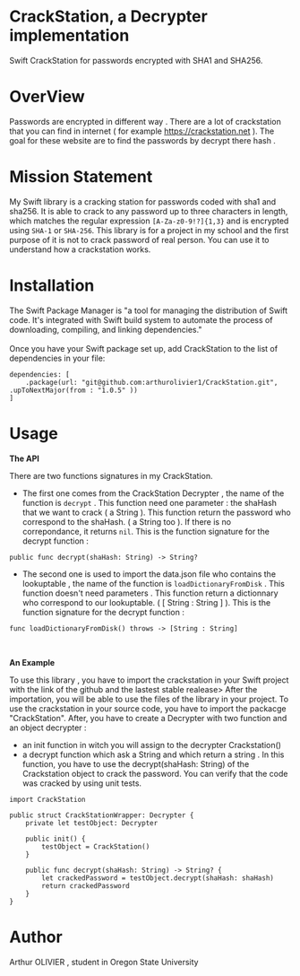 # CrackStation, a Decrypter implementation

Swift CrackStation for passwords encrypted with SHA1 and SHA256.

# OverView 

Passwords are encrypted in different way . There are a lot of crackstation that you can find in internet ( for example https://crackstation.net ). The goal for these website are to find the passwords by decrypt there hash  .

# Mission Statement 

My Swift library is a cracking station for passwords coded with sha1 and sha256.
It is able to crack to any password up to three characters in length, which matches the regular expression `[A-Za-z0-9!?]{1,3}` and is encrypted 
using `SHA-1` or `SHA-256`.
This library is for a project in my school and the first purpose of it is not to crack password of real person.
You can use it to understand how a crackstation works.

# Installation 

The Swift Package Manager is "a tool for managing the distribution of Swift code. It's integrated with Swift build system to automate the process of downloading, compiling, and linking dependencies."
<br/>
<br/>
Once you have your Swift package set up, add CrackStation to the list of dependencies in your file:

```
dependencies: [
    .package(url: "git@github.com:arthurolivier1/CrackStation.git", .upToNextMajor(from : "1.0.5" ))
]
```

# Usage

**The API**<br/>

There are two functions signatures in my CrackStation. 
* The first one comes from the CrackStation Decrypter , the name of the function is `decrypt` .
This function need one parameter : the shaHash that we want to crack ( a String ).
This function return the password who correspond to the shaHash. ( a String too ). If there is no correpondance, it returns `nil`.
This is the function signature for the decrypt function :
```
public func decrypt(shaHash: String) -> String?
```

* The second one is used to import the data.json file who contains the lookuptable , the name of the function is `loadDictionaryFromDisk` .
This function doesn't need parameters .
This function return a dictionnary who correspond to our lookuptable. ( [ String : String ] ). 
This is the function signature for the decrypt function :
```
func loadDictionaryFromDisk() throws -> [String : String]
```
<br/>

**An Example**<br/>

To use this library , you have to import the crackstation in your Swift project with the link of the github and the lastest stable realease> 
After the importation, you will be able to use the files of the library in your project.
To use the crackstation in your source code, you have to import the packacge "CrackStation". 
After, you have to create a Decrypter with two function and an object decrypter :
- an init function in witch you will assign to the decrypter Crackstation()
- a decrypt function which ask a String and which return a string . In this function, you have to use the decrypt(shaHash: String) of the Crackstation 
object to crack the password.
You can verify that the code was cracked by using unit tests.
```
import CrackStation

public struct CrackStationWrapper: Decrypter {
    private let testObject: Decrypter

    public init() {
        testObject = CrackStation()
    }

    public func decrypt(shaHash: String) -> String? {
        let crackedPassword = testObject.decrypt(shaHash: shaHash)
        return crackedPassword
    }
}
```

# Author 

Arthur OLIVIER , student in Oregon State University







